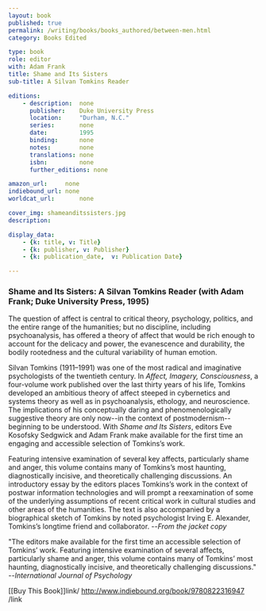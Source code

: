 ```yaml
---
layout: book
published: true
permalink: /writing/books/books_authored/between-men.html
category: Books Edited

type: book
role: editor
with: Adam Frank
title: Shame and Its Sisters
sub-title: A Silvan Tomkins Reader

editions:
    - description:  none
      publisher:    Duke University Press
      location:     "Durham, N.C."
      series:       none
      date:         1995
      binding:      none
      notes:        none
      translations: none
      isbn: 		none
      further_editions: none

amazon_url:		none
indiebound_url:	none
worldcat_url:		none

cover_img: shameanditssisters.jpg
description:

display_data:
    - {k: title, v: Title}
    - {k: publisher, v: Publisher}
    - {k: publication_date,  v: Publication Date}

---
```


### Shame and Its Sisters: A Silvan Tomkins Reader (with Adam Frank; Duke University Press, 1995)

The question of affect is central to critical theory, psychology, politics, and the entire range of the humanities; but no discipline, including psychoanalysis, has offered a theory of affect that would be rich enough to account for the delicacy and power, the evanescence and durability, the bodily rootedness and the cultural variability of human emotion.

Silvan Tomkins (1911–1991) was one of the most radical and imaginative psychologists of the twentieth century. In <i>Affect, Imagery, Consciousness</i>, a four-volume work published over the last thirty years of his life, Tomkins developed an ambitious theory of affect steeped in cybernetics and systems theory as well as in psychoanalysis, ethology, and neuroscience. The implications of his conceptually daring and phenomenologically suggestive theory are only now--in the context of postmodernism--beginning to be understood. With <i>Shame and Its Sisters</i>, editors Eve Kosofsky Sedgwick and Adam Frank make available for the first time an engaging and accessible selection of Tomkins’s work. 

Featuring intensive examination of several key affects, particularly shame and anger, this volume contains many of Tomkins’s most haunting, diagnostically incisive, and theoretically challenging discussions. An introductory essay by the editors places Tomkins’s work in the context of postwar information technologies and will prompt a reexamination of some of the underlying assumptions of recent critical work in cultural studies and other areas of the humanities. The text is also accompanied by a biographical sketch of Tomkins by noted psychologist Irving E. Alexander, Tomkins’s longtime friend and collaborator. --<i>From the jacket copy</i>

"The editors make available for the first time an accessible selection of Tomkins’ work. Featuring intensive examination of several affects, particularly shame and anger, this volume contains many of Tomkins’ most haunting, diagnostically incisive, and theoretically challenging discussions." --<i>International Journal of Psychology</i>

[[Buy This Book]]link/ http://www.indiebound.org/book/9780822316947 /link